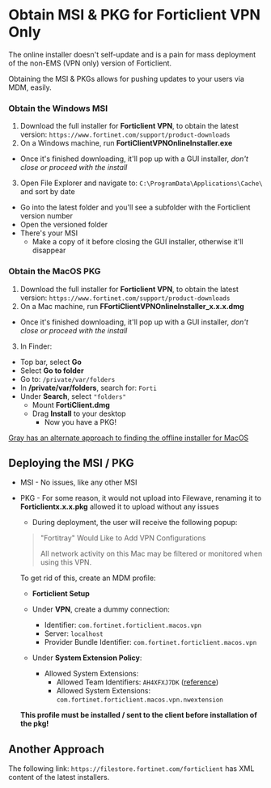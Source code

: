 # Obtain MSI & PKG for Forticlient VPN Only
The online installer doesn't self-update and is a pain for mass deployment of the non-EMS (VPN only) version of Forticlient.

Obtaining the MSI & PKGs allows for pushing updates to your users via MDM, easily.

### Obtain the Windows MSI
1. Download the full installer for **Forticlient VPN**, to obtain the latest version: `https://www.fortinet.com/support/product-downloads`
2. On a Windows machine, run **FortiClientVPNOnlineInstaller.exe**
  - Once it's finished downloading, it'll pop up with a GUI installer, *don't close or proceed with the install*
3. Open File Explorer and navigate to: `C:\ProgramData\Applications\Cache\` and sort by date
  - Go into the latest folder and you'll see a subfolder with the Forticlient version number
  - Open the versioned folder
  - There's your MSI
    - Make a copy of it before closing the GUI installer, otherwise it'll disappear

### Obtain the MacOS PKG
1. Download the full installer for **Forticlient VPN**, to obtain the latest version: `https://www.fortinet.com/support/product-downloads`
2. On a Mac machine, run **FFortiClientVPNOnlineInstaller_x.x.x.dmg**
  - Once it's finished downloading, it'll pop up with a GUI installer, *don't close or proceed with the install*
3. In Finder:
  - Top bar, select **Go**
  - Select **Go to folder**
  - Go to: `/private/var/folders`
  - In **/private/var/folders**, search for: `Forti`
  - Under **Search**, select `"folders"`
    - Mount **FortiClient.dmg**
    - Drag **Install** to your desktop
      - Now you have a PKG!

  [Gray has an alternate approach to finding the offline installer for MacOS](https://blog.grayw.co.uk/obtaining-the-forticlient-offline-installer-for-distribution/)

## Deploying the MSI / PKG
- MSI - No issues, like any other MSI
- PKG - For some reason, it would not upload into Filewave, renaming it to **Forticlientx.x.x.pkg** allowed it to upload without any issues
  - During deployment, the user will receive the following popup:
  > "Fortitray" Would Like to Add VPN Configurations
  >
  > All network activity on this Mac may be filtered or monitored when using this VPN.

  To get rid of this, create an MDM profile:
  - **Forticlient Setup**
  - Under **VPN**, create a dummy connection:
    - Identifier: `com.fortinet.forticlient.macos.vpn`
    - Server: `localhost`
    - Provider Bundle Identifier: `com.fortinet.forticlient.macos.vpn`

  - Under **System Extension Policy**:
    - Allowed System Extensions:
      - Allowed Team Identifiers: `AH4XFXJ7DK` ([reference](https://docs2.fortinet.com/document/forticlient/6.0.1/macos-release-notes/825724/special-notices))
      - Allowed System Extensions: `com.fortinet.forticlient.macos.vpn.nwextension`


  **This profile must be installed / sent to the client before installation of the pkg!**

## Another Approach
The following link: `https://filestore.fortinet.com/forticlient` has XML content of the latest installers.
